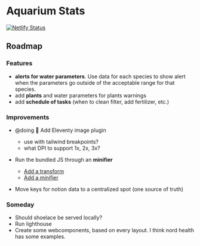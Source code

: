 # Aquarium Stats

[![Netlify Status](https://api.netlify.com/api/v1/badges/22455ce2-177c-4815-b907-99337042c6ea/deploy-status)](https://app.netlify.com/sites/frabjous-pony-fe07ea/deploys)

## Roadmap

### Features

- **alerts for water parameters**. Use data for each species to show alert when the parameters go outside of the acceptable range for that species.
- add **plants** and water parameters for plants warnings
- add **schedule of tasks** (when to clean filter, add fertilizer, etc.)

### Improvements

- @doing 👷 Add Eleventy image plugin
  - use with tailwind breakpoints?
  - what DPI to support 1x, 2x, 3x?
- Run the bundled JS through an **minifier**

  - [Add a transform](https://github.com/11ty/eleventy-plugin-bundle?tab=readme-ov-file#modify-the-bundle-output)
  - [Add a minifier](https://www.11ty.dev/docs/quicktips/inline-js/)

- Move keys for notion data to a centralized spot (one source of truth)

### Someday

- Should shoelace be served locally?
- Run lighthouse
- Create some webcomponents, based on every layout. I think nord health has some examples.
